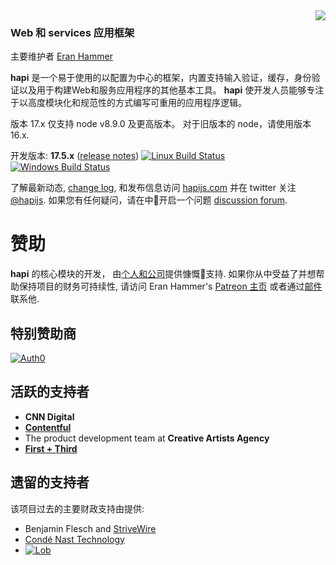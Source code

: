 <img src="https://raw.github.com/hapijs/hapi/master/images/17.png" align="right"/>

### Web 和 services 应用框架

主要维护者 [Eran Hammer](https://github.com/hueniverse)

**hapi** 是一个易于使用的以配置为中心的框架，内置支持输入验证，缓存，身份验证以及用于构建Web和服务应用程序的其他基本工具。 **hapi** 使开发人员能够专注于以高度模块化和规范性的方式编写可重用的应用程序逻辑。

版本 17.x 仅支持 node v8.9.0 及更高版本。 对于旧版本的 node，请使用版本 16.x.

开发版本: **17.5.x** ([release notes](https://github.com/hapijs/hapi/issues?labels=release+notes&page=1&state=closed)) 
[![Linux Build Status](https://secure.travis-ci.org/hapijs/hapi.svg?branch=master)](https://travis-ci.org/hapijs/hapi)
[![Windows Build Status](https://ci.appveyor.com/api/projects/status/github/hapijs/hapi?branch=master&svg=true)](https://ci.appveyor.com/project/hueniverse/hapi)

了解最新动态, [change log](https://hapijs.com/updates), 和发布信息访问 [hapijs.com](https://hapijs.com) 并在 twitter 关注 [@hapijs](https://twitter.com/hapijs). 如果您有任何疑问，请在中开启一个问题
[discussion forum](https://github.com/hapijs/discuss).

# 赞助

**hapi** 的核心模块的开发， 由[个人和公司](https://github.com/hapijs/hapi/blob/master/SPONSORS.md)提供慷慨支持.
如果你从中受益了并想帮助保持项目的财务可持续性, 请访问
Eran Hammer's [Patreon 主页](https://www.patreon.com/eranhammer) 或者通过[邮件](mailto:eran@hammer.io)联系他.

## 特别赞助商

[![Auth0](https://user-images.githubusercontent.com/56631/31878562-5c64483a-b78f-11e7-92da-5a991ebb302d.png)](https://bit.ly/auth0h-rn)

## 活跃的支持者

- **CNN Digital**
- **[Contentful](https://www.contentful.com/)**
- The product development team at **Creative Artists Agency**
- **[First + Third](https://firstandthird.com)**

## 遗留的支持者

该项目过去的主要财政支持由提供:
- Benjamin Flesch and [StriveWire](https://strivewire.com/)
- [Condé Nast Technology](https://technology.condenast.com/)
- [![Lob](https://user-images.githubusercontent.com/56631/42724877-60d54714-872f-11e8-97e9-07726418f41f.png)](https://lob.com/)
